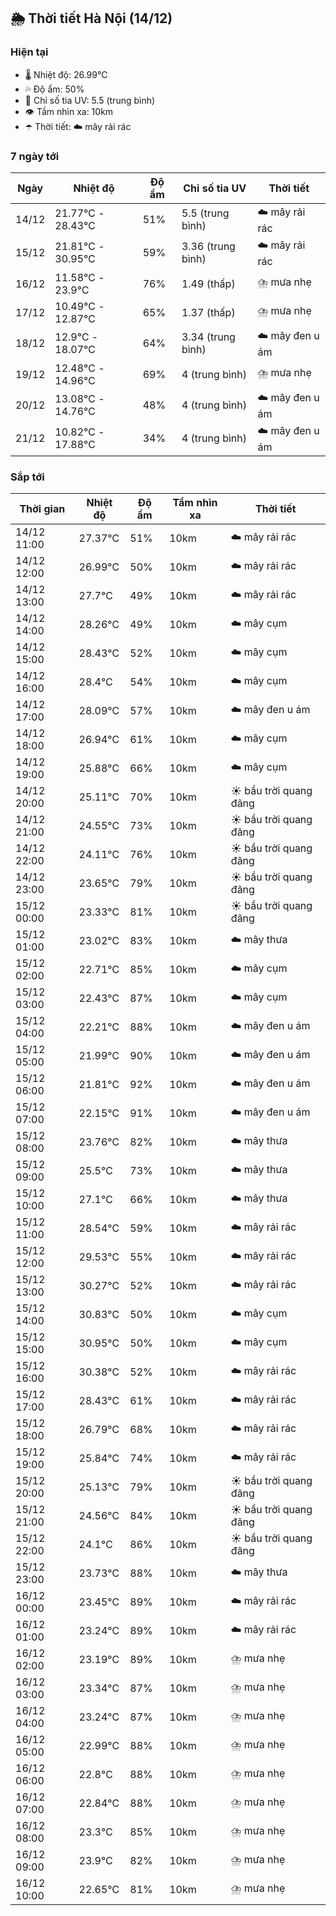 ## 🌦️ Thời tiết Hà Nội (14/12)

### Hiện tại

- 🌡️ Nhiệt độ: 26.99℃
- 💦 Độ ẩm: 50%
- 🌟 Chỉ số tia UV: 5.5 (trung bình)
- 👁️ Tầm nhìn xa: 10km
- ☂️ Thời tiết: ☁️ mây rải rác

### 7 ngày tới

| Ngày | Nhiệt độ | Độ ẩm | Chỉ số tia UV | Thời tiết |
| --- | --- | --- | --- | --- |
| 14/12 | 21.77℃ - 28.43℃ | 51% | 5.5 (trung bình) | ☁️ mây rải rác |
| 15/12 | 21.81℃ - 30.95℃ | 59% | 3.36 (trung bình) | ☁️ mây rải rác |
| 16/12 | 11.58℃ - 23.9℃ | 76% | 1.49 (thấp) | ⛈️ mưa nhẹ |
| 17/12 | 10.49℃ - 12.87℃ | 65% | 1.37 (thấp) | ⛈️ mưa nhẹ |
| 18/12 | 12.9℃ - 18.07℃ | 64% | 3.34 (trung bình) | ☁️ mây đen u ám |
| 19/12 | 12.48℃ - 14.96℃ | 69% | 4 (trung bình) | ⛈️ mưa nhẹ |
| 20/12 | 13.08℃ - 14.76℃ | 48% | 4 (trung bình) | ☁️ mây đen u ám |
| 21/12 | 10.82℃ - 17.88℃ | 34% | 4 (trung bình) | ☁️ mây đen u ám |

### Sắp tới

| Thời gian | Nhiệt độ | Độ ẩm | Tầm nhìn xa | Thời tiết |
| --- | --- | --- | --- | --- |
| 14/12 11:00 | 27.37℃ | 51% | 10km | ☁️ mây rải rác |
| 14/12 12:00 | 26.99℃ | 50% | 10km | ☁️ mây rải rác |
| 14/12 13:00 | 27.7℃ | 49% | 10km | ☁️ mây rải rác |
| 14/12 14:00 | 28.26℃ | 49% | 10km | ☁️ mây cụm |
| 14/12 15:00 | 28.43℃ | 52% | 10km | ☁️ mây cụm |
| 14/12 16:00 | 28.4℃ | 54% | 10km | ☁️ mây cụm |
| 14/12 17:00 | 28.09℃ | 57% | 10km | ☁️ mây đen u ám |
| 14/12 18:00 | 26.94℃ | 61% | 10km | ☁️ mây cụm |
| 14/12 19:00 | 25.88℃ | 66% | 10km | ☁️ mây cụm |
| 14/12 20:00 | 25.11℃ | 70% | 10km | ☀️ bầu trời quang đãng |
| 14/12 21:00 | 24.55℃ | 73% | 10km | ☀️ bầu trời quang đãng |
| 14/12 22:00 | 24.11℃ | 76% | 10km | ☀️ bầu trời quang đãng |
| 14/12 23:00 | 23.65℃ | 79% | 10km | ☀️ bầu trời quang đãng |
| 15/12 00:00 | 23.33℃ | 81% | 10km | ☀️ bầu trời quang đãng |
| 15/12 01:00 | 23.02℃ | 83% | 10km | ☁️ mây thưa |
| 15/12 02:00 | 22.71℃ | 85% | 10km | ☁️ mây cụm |
| 15/12 03:00 | 22.43℃ | 87% | 10km | ☁️ mây cụm |
| 15/12 04:00 | 22.21℃ | 88% | 10km | ☁️ mây đen u ám |
| 15/12 05:00 | 21.99℃ | 90% | 10km | ☁️ mây đen u ám |
| 15/12 06:00 | 21.81℃ | 92% | 10km | ☁️ mây đen u ám |
| 15/12 07:00 | 22.15℃ | 91% | 10km | ☁️ mây đen u ám |
| 15/12 08:00 | 23.76℃ | 82% | 10km | ☁️ mây thưa |
| 15/12 09:00 | 25.5℃ | 73% | 10km | ☁️ mây thưa |
| 15/12 10:00 | 27.1℃ | 66% | 10km | ☁️ mây thưa |
| 15/12 11:00 | 28.54℃ | 59% | 10km | ☁️ mây rải rác |
| 15/12 12:00 | 29.53℃ | 55% | 10km | ☁️ mây rải rác |
| 15/12 13:00 | 30.27℃ | 52% | 10km | ☁️ mây rải rác |
| 15/12 14:00 | 30.83℃ | 50% | 10km | ☁️ mây cụm |
| 15/12 15:00 | 30.95℃ | 50% | 10km | ☁️ mây cụm |
| 15/12 16:00 | 30.38℃ | 52% | 10km | ☁️ mây rải rác |
| 15/12 17:00 | 28.43℃ | 61% | 10km | ☁️ mây rải rác |
| 15/12 18:00 | 26.79℃ | 68% | 10km | ☁️ mây rải rác |
| 15/12 19:00 | 25.84℃ | 74% | 10km | ☁️ mây rải rác |
| 15/12 20:00 | 25.13℃ | 79% | 10km | ☀️ bầu trời quang đãng |
| 15/12 21:00 | 24.56℃ | 84% | 10km | ☀️ bầu trời quang đãng |
| 15/12 22:00 | 24.1℃ | 86% | 10km | ☀️ bầu trời quang đãng |
| 15/12 23:00 | 23.73℃ | 88% | 10km | ☁️ mây thưa |
| 16/12 00:00 | 23.45℃ | 89% | 10km | ☁️ mây rải rác |
| 16/12 01:00 | 23.24℃ | 89% | 10km | ☁️ mây rải rác |
| 16/12 02:00 | 23.19℃ | 89% | 10km | ⛈️ mưa nhẹ |
| 16/12 03:00 | 23.34℃ | 87% | 10km | ⛈️ mưa nhẹ |
| 16/12 04:00 | 23.24℃ | 87% | 10km | ⛈️ mưa nhẹ |
| 16/12 05:00 | 22.99℃ | 88% | 10km | ⛈️ mưa nhẹ |
| 16/12 06:00 | 22.8℃ | 88% | 10km | ⛈️ mưa nhẹ |
| 16/12 07:00 | 22.84℃ | 88% | 10km | ⛈️ mưa nhẹ |
| 16/12 08:00 | 23.3℃ | 85% | 10km | ⛈️ mưa nhẹ |
| 16/12 09:00 | 23.9℃ | 82% | 10km | ⛈️ mưa nhẹ |
| 16/12 10:00 | 22.65℃ | 81% | 10km | ⛈️ mưa nhẹ |
